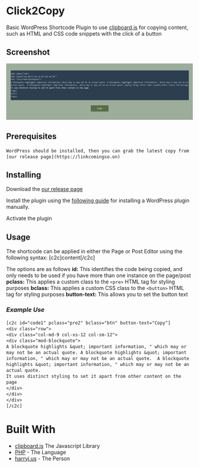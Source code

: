 # Click2Copy
Basic WordPress Shortcode Plugin to use [clipboard.js](https://clipboardjs.com) for copying content, such as HTML and CSS code snippets with the click of a button

## Screenshot
![ScreenShot](/screenshot.png?raw=true "ScreenShot")

## Prerequisites
```
WordPress should be installed, then you can grab the latest copy from [our release page](https://linkcomingso.on)
```

## Installing

Download the [our release page](https://linkcomingso.on)

Install the plugin using the [following guide](https://codex.wordpress.org/Managing_Plugins#Manual_Plugin_Installation) for installing a WordPress plugin manually.

Activate the plugin

## Usage
The shortcode can be applied in either the Page or Post Editor using the following syntax: [c2c]content[/c2c]

The options are as follows
**id:** This identifies the code being copied, and only needs to be used if you have more than one instance on the page/post
**pclass:** This applies a custom class to the `<pre>` HTML tag for styling purposes
**bclass:** This applies a custom CSS class to the `<button>` HTML tag for styling purposes
**button-text:** This allows you to set the button text

### *Example Use*
```
[c2c id="code1" pclass="pre2" bclass="btn" button-text="Copy"]
<div class="row">
<div class="col-md-9 col-xs-12 col-sm-12">
<div class="mod-blockquote">
A blockquote highlights &quot; important information, " which may or may not be an actual quote. A blockquote highlights &quot; important information, " which may or may not be an actual quote.  A blockquote highlights &quot; important information, " which may or may not be an actual quote. 
It uses distinct styling to set it apart from other content on the page
</div>
</div>
</div>
[/c2c]
```

# Built With
* [clipboard.js](https://clipboardjs.com) The Javascript Library
* [PHP](http://php.net/) - The Language
* [harryj.us](http://harryj.us/) - The Person
